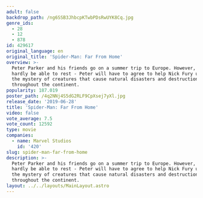 ```yaml
---
adult: false
backdrop_path: /ng6SSB3JhbcpKTwbPDsRwUYK8Cq.jpg
genre_ids:
  - 28
  - 12
  - 878
id: 429617
original_language: en
original_title: 'Spider-Man: Far From Home'
overview: >-
  Peter Parker and his friends go on a summer trip to Europe. However, they will
  hardly be able to rest - Peter will have to agree to help Nick Fury uncover
  the mystery of creatures that cause natural disasters and destruction
  throughout the continent.
popularity: 187.019
poster_path: /4q2NNj4S5dG2RLF9CpXsej7yXl.jpg
release_date: '2019-06-28'
title: 'Spider-Man: Far From Home'
video: false
vote_average: 7.5
vote_count: 12592
type: movie
companies:
  - name: Marvel Studios
    id: '420'
slug: spider-man-far-from-home
description: >-
  Peter Parker and his friends go on a summer trip to Europe. However, they will
  hardly be able to rest - Peter will have to agree to help Nick Fury uncover
  the mystery of creatures that cause natural disasters and destruction
  throughout the continent.
layout: ../../layouts/MainLayout.astro
---
```


